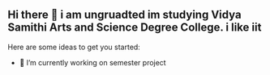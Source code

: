 ## Hi there 👋 i am ungruadted im studying Vidya Samithi Arts and Science Degree College. i like iit

Here are some ideas to get you started:

- 🔭 I’m currently working on semester project
